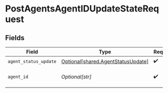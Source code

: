 # PostAgentsAgentIDUpdateStateRequest


## Fields

| Field                                                                              | Type                                                                               | Required                                                                           | Description                                                                        |
| ---------------------------------------------------------------------------------- | ---------------------------------------------------------------------------------- | ---------------------------------------------------------------------------------- | ---------------------------------------------------------------------------------- |
| `agent_status_update`                                                              | [Optional[shared.AgentStatusUpdate]](undefined/models/shared/agentstatusupdate.md) | :heavy_check_mark:                                                                 | N/A                                                                                |
| `agent_id`                                                                         | *Optional[str]*                                                                    | :heavy_check_mark:                                                                 | Secure Application agent ID                                                        |